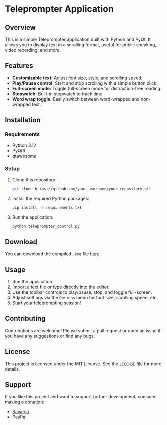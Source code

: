 # Teleprompter Application

## Overview
This is a simple Teleprompter application built with Python and PyQt. It allows you to display text in a scrolling format, useful for public speaking, video recording, and more.

## Features
- **Customizable text:** Adjust font size, style, and scrolling speed.
- **Play/Pause control:** Start and stop scrolling with a simple button click.
- **Full-screen mode:** Toggle full-screen mode for distraction-free reading.
- **Stopwatch:** Built-in stopwatch to track time.
- **Word wrap toggle:** Easily switch between word-wrapped and non-wrapped text.

## Installation

### Requirements
- Python 3.12
- PyQt6
- qtawesome

### Setup
1. Clone this repository:
    ```bash
    git clone https://github.com/your-username/your-repository.git
    ```
2. Install the required Python packages:
    ```bash
    pip install -r requirements.txt
    ```
3. Run the application:
    ```bash
    python teleprompter_control.py
    ```

## Download
You can download the compiled `.exe` file [here](https://github.com/your-username/your-repository/releases).

## Usage
1. Run the application.
2. Import a text file or type directly into the editor.
3. Use the toolbar controls to play/pause, stop, and toggle full-screen.
4. Adjust settings via the `Options` menu for font size, scrolling speed, etc.
5. Start your teleprompting session!

## Contributing
Contributions are welcome! Please submit a pull request or open an issue if you have any suggestions or find any bugs.

## License
This project is licensed under the MIT License. See the `LICENSE` file for more details.

## Support
If you like this project and want to support further development, consider making a donation:

- [Saweria](https://saweria.co/Furryna)
- [PayPal](https://paypal.me/IlhamRipandi)
